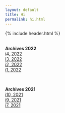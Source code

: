 ```yaml
---
layout: default
title: Hi
permalink: hi.html
---
```

{% include header.html %}
<br> <br>

**Archives 2022**\
[i4, 2022](/i4)\
[i3, 2022](/i3)\
[i2, 2022](/i2)\
[i1, 2022](/i1)

<br>

**Archives 2021**\
[i10, 2021](/i10)\
[i9, 2021](/i9)\
[i7, 2021](/i7)
